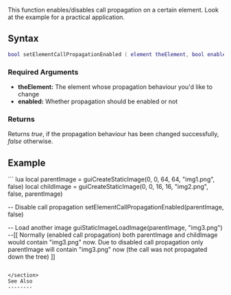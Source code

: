 This function enables/disables call propagation on a certain element. Look at the example for a practical application.

Syntax
------

``` lua
bool setElementCallPropagationEnabled ( element theElement, bool enabled )
```

### Required Arguments

-   **theElement:** The element whose propagation behaviour you'd like to change
-   **enabled:** Whether propagation should be enabled or not

### Returns

Returns *true*, if the propagation behaviour has been changed successfully, *false* otherwise.

Example
-------

<section name="Client" class="client" show="true">
``` lua
local parentImage = guiCreateStaticImage(0, 0, 64, 64, "img1.png", false)
local childImage = guiCreateStaticImage(0, 0, 16, 16, "img2.png", false, parentImage)

-- Disable call propagation
setElementCallPropagationEnabled(parentImage, false)

-- Load another image
guiStaticImageLoadImage(parentImage, "img3.png")
--[[
    Normally (enabled call propagation) both parentImage and childImage would contain "img3.png" now. 
    Due to disabled call propagation only parentImage will contain "img3.png" now (the call was not propagated down the tree)
]]
```

</section>
See Also
--------
